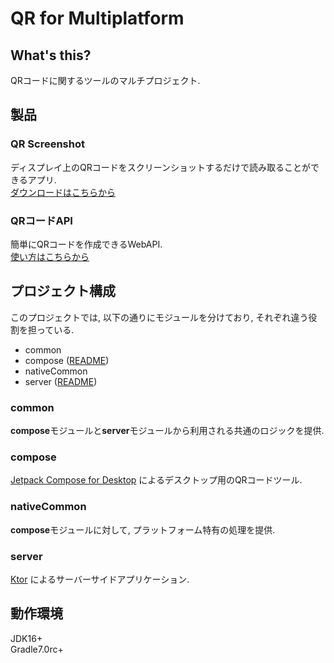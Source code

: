 # QR for Multiplatform

## What's this?

QRコードに関するツールのマルチプロジェクト.

## 製品

### QR Screenshot

ディスプレイ上のQRコードをスクリーンショットするだけで読み取ることができるアプリ.  
[ダウンロードはこちらから](https://20210419t155442-dot-qr-screenshot.uc.r.appspot.com/)

### QRコードAPI

簡単にQRコードを作成できるWebAPI.  
[使い方はこちらから](https://github.com/cyan-0fbcf9/qr-for-multiplatform/blob/feature/%231_readme/server/README.md#webapi%E3%83%AA%E3%83%95%E3%82%A1%E3%83%AC%E3%83%B3%E3%82%B9)

## プロジェクト構成

このプロジェクトでは, 以下の通りにモジュールを分けており, それぞれ違う役割を担っている.

* common
* compose ([README](compose/README.md))
* nativeCommon
* server ([README](server/README.md))

### common

**compose**モジュールと**server**モジュールから利用される共通のロジックを提供.

### compose

[Jetpack Compose for Desktop](https://www.jetbrains.com/ja-jp/lp/compose/) によるデスクトップ用のQRコードツール.

### nativeCommon

**compose**モジュールに対して, プラットフォーム特有の処理を提供.

### server

[Ktor](https://ktor.io/) によるサーバーサイドアプリケーション.

## 動作環境

JDK16+  
Gradle7.0rc+

